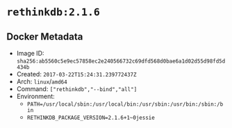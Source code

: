 # `rethinkdb:2.1.6`

## Docker Metadata

- Image ID: `sha256:ab5560c5e9ec57858ec2e240566732c69dfd568d0bae6a1d02d55d98fd5d434b`
- Created: `2017-03-22T15:24:31.239772437Z`
- Arch: `linux`/`amd64`
- Command: `["rethinkdb","--bind","all"]`
- Environment:
  - `PATH=/usr/local/sbin:/usr/local/bin:/usr/sbin:/usr/bin:/sbin:/bin`
  - `RETHINKDB_PACKAGE_VERSION=2.1.6+1~0jessie`
